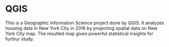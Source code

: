 # QGIS
This is a Geographic Information Science project done by QGIS. It analyzes housing data in New York City in 2016 by projecting spatial data on New York City map. The resulted map gives powerful statistical insights for furthur study.
